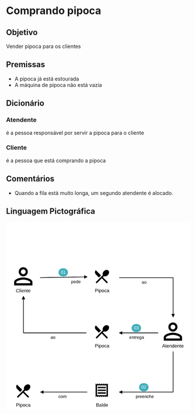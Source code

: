 # Comprando pipoca

## Objetivo

Vender pipoca para os clientes

## Premissas

- A pipoca já está estourada
- A máquina de pipoca não está vazia

## Dicionário

### Atendente

é a pessoa responsável por servir a pipoca para o cliente

### Cliente

é a pessoa que está comprando a pipoca

## Comentários

- Quando a fila está muito longa, um segundo atendente é alocado.

## Linguagem Pictográfica

![Linguagem pictográfica: Comprando pipoca](./images/comprando_pipoca.svg "Comprando pipoca")
